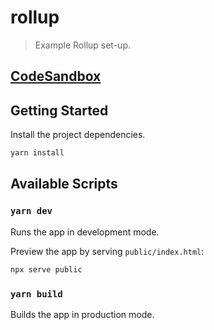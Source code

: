 # rollup

> Example Rollup set-up.

## [CodeSandbox](https://codesandbox.io/s/github/IBM/carbon-icons-svelte/tree/master/examples/rollup)

## Getting Started

Install the project dependencies.

```bash
yarn install
```

## Available Scripts

### `yarn dev`

Runs the app in development mode.

Preview the app by serving `public/index.html`:

```bash
npx serve public
```

### `yarn build`

Builds the app in production mode.
